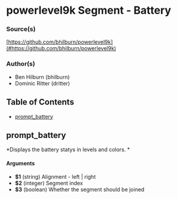 # powerlevel9k Segment - Battery


### Source(s)

[https://github.com/bhilburn/powerlevel9k](#https://github.com/bhilburn/powerlevel9k)


### Author(s)

- Ben Hilburn (bhilburn)
- Dominic Ritter (dritter)


## Table of Contents

- [prompt_battery](#prompt_battery)

## prompt_battery
*Displays the battery statys in levels and colors. *

#### Arguments

- **$1** (string) Alignment - left | right
- **$2** (integer) Segment index
- **$3** (boolean) Whether the segment should be joined


